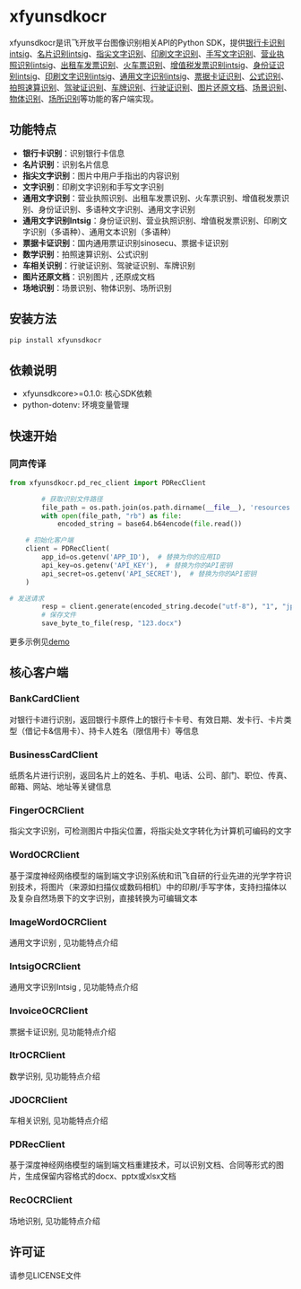 # xfyunsdkocr

xfyunsdkocr是讯飞开放平台图像识别相关API的Python SDK，提供[银行卡识别intsig](https://www.xfyun.cn/doc/words/bankCardRecg/API.html)、[名片识别intsig](https://www.xfyun.cn/doc/words/businessCardRecg/API.html)、[指尖文字识别](https://www.xfyun.cn/doc/words/finger-word-discern/API.html)、[印刷文字识别](https://www.xfyun.cn/doc/words/multi_print_recognition/API.html)、[手写文字识别](https://www.xfyun.cn/doc/words/wordRecg/API.html)、[营业执照识别intsig](https://www.xfyun.cn/doc/words/businessLicenseRecg/API.html)、[出租车发票识别](https://www.xfyun.cn/doc/words/taxi_ticket/newAPI.html)、[火车票识别](https://www.xfyun.cn/doc/words/train_ticket/API.html)、[增值税发票识别intsig](https://www.xfyun.cn/doc/words/VAT-invoice-recg/API.html)、[身份证识别intsig](https://www.xfyun.cn/doc/words/idCardRecg/API.html)、[印刷文字识别intsig](https://www.xfyun.cn/doc/words/printed-word-recognition/API.html)、[通用文字识别intsig](https://www.xfyun.cn/doc/words/universal-character-recognition/API.html)、[票据卡证识别](https://www.xfyun.cn/doc/words/TicketIdentification/API.html)、[公式识别](https://www.xfyun.cn/doc/words/formula-discern/API.html)、[拍照速算识别](https://www.xfyun.cn/doc/words/photo-calculate-recg/API.html)、[驾驶证识别](https://www.xfyun.cn/doc/words/DriversLicenseRecg/API.html)、[车牌识别](https://www.xfyun.cn/doc/words/vehicleLicensePlateRecg/API.html)、[行驶证识别](https://www.xfyun.cn/doc/words/vehicleRecg/API.html)、[图片还原文档](https://www.xfyun.cn/doc/words/picture-document-reconstruction/API.html)、[场景识别](https://www.xfyun.cn/doc/image/scene-recg/API.html)、[物体识别](https://www.xfyun.cn/doc/image/object-recg/API.html)、[场所识别](https://www.xfyun.cn/doc/image/place-recg/API.html)等功能的客户端实现。

## 功能特点

- **银行卡识别**：识别银行卡信息
- **名片识别**：识别名片信息
- **指尖文字识别**：图片中用户手指出的内容识别
- **文字识别**：印刷文字识别和手写文字识别
- **通用文字识别**：营业执照识别、出租车发票识别、火车票识别、增值税发票识别、身份证识别、多语种文字识别、通用文字识别
- **通用文字识别Intsig**：身份证识别、营业执照识别、增值税发票识别、印刷文字识别（多语种）、通用文本识别（多语种）
- **票据卡证识别**：国内通用票证识别sinosecu、票据卡证识别
- **数学识别**：拍照速算识别、公式识别
- **车相关识别**：行驶证识别、驾驶证识别、车牌识别
- **图片还原文档**：识别图片 , 还原成文档
- **场地识别**：场景识别、物体识别、场所识别

## 安装方法

```bash
pip install xfyunsdkocr
```

## 依赖说明

- xfyunsdkcore>=0.1.0: 核心SDK依赖
- python-dotenv: 环境变量管理

## 快速开始

### 同声传译

```python
from xfyunsdkocr.pd_rec_client import PDRecClient

        # 获取识别文件路径
        file_path = os.path.join(os.path.dirname(__file__), 'resources', 'pdrec.jpg')
        with open(file_path, "rb") as file:
            encoded_string = base64.b64encode(file.read())

    # 初始化客户端
    client = PDRecClient(
        app_id=os.getenv('APP_ID'),  # 替换为你的应用ID
        api_key=os.getenv('API_KEY'),  # 替换为你的API密钥
        api_secret=os.getenv('API_SECRET'),  # 替换为你的API密钥
    )

# 发送请求
        resp = client.generate(encoded_string.decode("utf-8"), "1", "jpg")
        # 保存文件
        save_byte_to_file(resp, "123.docx")
```

更多示例见[demo](https://github.com/iFLYTEK-OP/websdk-python-demo)

## 核心客户端

### BankCardClient

对银行卡进行识别，返回银行卡原件上的银行卡卡号、有效日期、发卡行、卡片类型（借记卡&信用卡）、持卡人姓名（限信用卡）等信息

### BusinessCardClient

纸质名片进行识别，返回名片上的姓名、手机、电话、公司、部门、职位、传真、邮箱、网站、地址等关键信息

### FingerOCRClient

指尖文字识别，可检测图片中指尖位置，将指尖处文字转化为计算机可编码的文字

### WordOCRClient

基于深度神经网络模型的端到端文字识别系统和讯飞自研的行业先进的光学字符识别技术，将图片（来源如扫描仪或数码相机）中的印刷/手写字体，支持扫描体以及复杂自然场景下的文字识别，直接转换为可编辑文本

### ImageWordOCRClient

通用文字识别 , 见功能特点介绍

### IntsigOCRClient

通用文字识别Intsig , 见功能特点介绍

### InvoiceOCRClient

票据卡证识别, 见功能特点介绍

### ItrOCRClient

数学识别, 见功能特点介绍

### JDOCRClient

车相关识别, 见功能特点介绍

### PDRecClient

基于深度神经网络模型的端到端文档重建技术，可以识别文档、合同等形式的图片，生成保留内容格式的docx、pptx或xlsx文档

### RecOCRClient

场地识别, 见功能特点介绍


## 许可证

请参见LICENSE文件